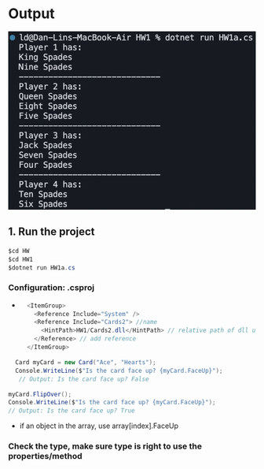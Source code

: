 # Output

<img width="1552" alt="Card Distribution Screenshot" src="HW/HW1/HW1a.png">

## 1. Run the project

```cs
$cd HW
$cd HW1
$dotnet run HW1a.cs
```

### Configuration: .csproj

- ```cs
    <ItemGroup>
      <Reference Include="System" />
      <Reference Include="Cards2"> //name
        <HintPath>HW1/Cards2.dll</HintPath> // relative path of dll under same directory
      </Reference> // add reference
    </ItemGroup>
  ```

```cs
  Card myCard = new Card("Ace", "Hearts");
  Console.WriteLine($"Is the card face up? {myCard.FaceUp}");
   // Output: Is the card face up? False
```

```cs
myCard.FlipOver();
Console.WriteLine($"Is the card face up? {myCard.FaceUp}");
// Output: Is the card face up? True
```

- if an object in the array, use array[index].FaceUp

### Check the type, make sure type is right to use the properties/method
